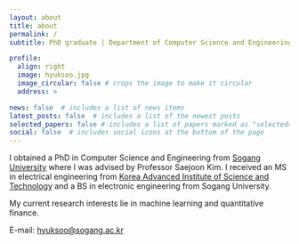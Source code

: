 ```yaml
---
layout: about
title: about
permalink: /
subtitle: PhD graduate | Department of Computer Science and Engineering, Sogang University

profile:
  align: right
  image: hyuksoo.jpg
  image_circular: false # crops the image to make it circular
  address: >

news: false  # includes a list of news items
latest_posts: false  # includes a list of the newest posts
selected_papers: false # includes a list of papers marked as "selected={true}"
social: false  # includes social icons at the bottom of the page
---
```


<!-- You can put a picture in. The code is already in, just name your picture `prof_pic.jpg` and put it in the `assets/img/` folder. -->

<!-- Put your address / P.O. box / other info right below your picture. You can also disable any of these elements by editing `profile` property of the YAML header of your `_pages/about.md`. Edit `_bibliography/papers.bib` and Jekyll will render your [publications page](/al-folio/publications/) automatically. -->

<!-- Link to your social media connections, too. This theme is set up to use [Font Awesome icons](http://fortawesome.github.io/Font-Awesome/) and [Academicons](https://jpswalsh.github.io/academicons/), like the ones below. Add your Facebook, Twitter, LinkedIn, Google Scholar, or just disable all of them. -->

I obtained a PhD in Computer Science and Engineering from <a href="http://wwwe.sogang.ac.kr" target="_blank" rel="noopener noreferrer">Sogang University</a> where I was advised by Professor Saejoon Kim.
I received an MS in electrical engineering from <a href="https://www.kaist.ac.kr/en/" target="_blank" rel="noopener noreferrer">Korea Advanced Institute of Science and Technology</a> and a BS in electronic engineering from Sogang University.

My current research interests lie in machine learning and quantitative finance.

E-mail: hyuksoo@sogang.ac.kr
